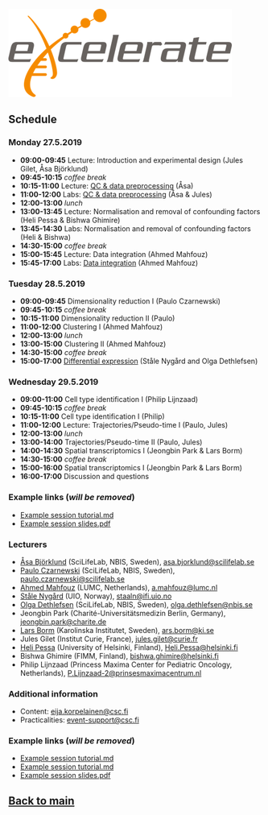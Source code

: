 ![logo](logos/excelerate.png)

## Schedule

### Monday 27.5.2019
- **09:00-09:45**	Lecture: Introduction and experimental design (Jules Gilet, Åsa Björklund)
- **09:45-10:15** _coffee break_
- **10:15-11:00** Lecture: [QC & data preprocessing](session-qc/scRNAseq_QC_Asa_Bjorklund_2019.pdf) (Åsa)
- **11:00-12:00** Labs: [QC & data preprocessing](session-qc/Quality_control.md) (Åsa & Jules)
- **12:00-13:00** _lunch_
- **13:00-13:45** Lecture: Normalisation and removal of confounding factors (Heli Pessa  & Bishwa Ghimire)
- **13:45-14:30** Labs: Normalisation and removal of confounding factors (Heli & Bishwa)
- **14:30-15:00** _coffee break_
- **15:00-15:45** Lecture: Data integration (Ahmed Mahfouz)
- **15:45-17:00** Labs: [Data integration](session-integration/Data_Integration.md) (Ahmed Mahfouz)

### Tuesday 28.5.2019
- **09:00-09:45**	Dimensionality reduction I (Paulo Czarnewski)
- **09:45-10:15** _coffee break_
- **10:15-11:00**	Dimensionality reduction II (Paulo)
- **11:00-12:00**	Clustering I (Ahmed Mahfouz)
- **12:00-13:00** _lunch_
- **13:00-15:00** Clustering II (Ahmed Mahfouz)
- **14:30-15:00** _coffee break_
- **15:00-17:00**	[Differential expression](session-de/session-de.md) (Ståle Nygård and Olga Dethlefsen)

### Wednesday 29.5.2019
- **09:00-11:00**	Cell type identification I (Philip Lijnzaad)
- **09:45-10:15** _coffee break_
- **10:15-11:00**	Cell type identification I (Philip)
- **11:00-12:00**	Lecture: Trajectories/Pseudo-time I (Paulo, Jules)
- **12:00-13:00** _lunch_
- **13:00-14:00**	Trajectories/Pseudo-time II (Paulo, Jules)
- **14:00-14:30**	Spatial transcriptomics I (Jeongbin Park & Lars Borm)
- **14:30-15:00** _coffee break_
- **15:00-16:00**	Spatial transcriptomics I (Jeongbin Park & Lars Borm)
- **16:00-17:00** Discussion and questions

### Example links (_will be removed_)
- [Example session tutorial.md](session-example/session-example.md)
- [Example session slides.pdf](session-example/session-example.pdf)

### Lecturers
- [Åsa Björklund](https://nbis.se/about/staff/asa-bjorklund/) (SciLifeLab, NBIS, Sweden), <asa.bjorklund@scilifelab.se>
- [Paulo Czarnewski](https://nbis.se/about/staff/paulo-czarnewski/) (SciLifeLab, NBIS, Sweden), <paulo.czarnewski@scilifelab.se>
- [Ahmed Mahfouz](https://www.lumc.nl/org/radiologie/medewerkers/1201110201322222) (LUMC, Netherlands), <a.mahfouz@lumc.nl>
- [Ståle Nygård](https://www.mn.uio.no/ifi/english/people/aca/staaln/) (UIO, Norway), <staaln@ifi.uio.no>
- [Olga Dethlefsen](https://nbis.se/about/staff/olga-dethlefsen/) (SciLifeLab, NBIS, Sweden), <olga.dethlefsen@nbis.se>
- Jeongbin Park (Charité-Universitätsmedizin Berlin, Germany), <jeongbin.park@charite.de>
- [Lars Borm](https://ki.se/en/people/larbor) (Karolinska Institutet, Sweden), <ars.borm@ki.se>
- Jules Gilet (Institut Curie, France), <jules.gilet@curie.fr>
- [Heli Pessa](https://tuhat.helsinki.fi/portal/en/persons/heli-pessa(1c5905eb-fc9c-4b2e-9a9a-3dacc88c9943).html) (University of Helsinki, Finland), <Heli.Pessa@helsinki.fi>
- Bishwa Ghimire (FIMM, Finland), <bishwa.ghimire@helsinki.fi>
- Philip Lijnzaad (Princess Maxima Center for Pediatric Oncology, Netherlands), <P.Lijnzaad-2@prinsesmaximacentrum.nl>

### Additional information
- Content: eija.korpelainen@csc.fi
- Practicalities: event-support@csc.fi

### Example links (_will be removed_)
- [Example session tutorial.md](session-example/session-example.md)
- [Example session tutorial.md](session-de/session-de-methods.md)
- [Example session slides.pdf](session-example/session-example.pdf)

## [Back to main](README.md)
